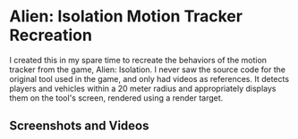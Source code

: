 # Alien: Isolation Motion Tracker Recreation

I created this in my spare time to recreate the behaviors of the motion tracker from the game, Alien: Isolation.
I never saw the source code for the original tool used in the game, and only had videos as references.
It detects players and vehicles within a 20 meter radius and appropriately displays them on the tool's screen, rendered using a render target.

## Screenshots and Videos
